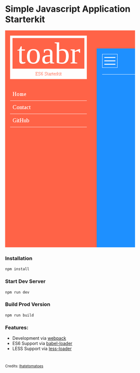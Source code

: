 # Simple Javascript Application Starterkit

![picture of the app](src/screenshot.png)

### Installation

```
npm install
```

### Start Dev Server

```
npm run dev
```

### Build Prod Version

```
npm run build
```

### Features:

* Development via [webpack](https://github.com/webpack/webpack)
* ES6 Support via [babel-loader](https://github.com/babel/babel-loader)
* LESS Support via [less-loader](https://github.com/webpack-contrib/less-loader)

#
<small>Credits: [Ihatetomatoes](https://www.youtube.com/playlist?list=PLkEZWD8wbltnRp6nRR8kv97RbpcUdNawY)</small>

